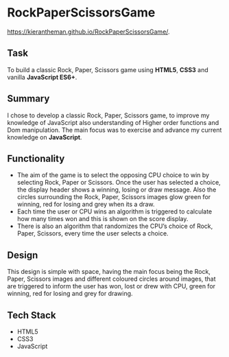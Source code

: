 # RockPaperScissorsGame
https://kierantheman.github.io/RockPaperScissorsGame/.
## Task
To build a classic Rock, Paper, Scissors game using <b>HTML5</b>, <b>CSS3</b> and vanilla <b>JavaScript ES6+</b>.

## Summary
I chose to develop a classic Rock, Paper, Scissors game, to improve my knowledge of JavaScript also understanding of Higher order functions and Dom manipulation. The main focus was to exercise and advance my current knowledge on <b>JavaScript</b>.

## Functionality
<ul>
    <li>The aim of the game is to select the opposing CPU choice to win by selecting Rock, Paper or Scissors. Once the user has selected a choice, the display header shows a winning, losing or draw message.  Also the circles surrounding the Rock, Paper, Scissors images glow green for winning, red for losing and grey when its a draw.</li>

   <li>Each time the user or CPU wins an algorithm is triggered to calculate how many times won and this is shown on the score display.</li>

   <li>There is also an algorithm that randomizes the CPU’s choice of Rock, Paper, Scissors, every time the user selects a choice.</li>
</ul>

## Design
This design is simple with space, having the main focus being the Rock, Paper, Scissors images and different coloured circles around images, that are triggered to inform the user has won, lost or drew with CPU,  green for winning, red for losing and grey for drawing.

## Tech Stack
<ul>
    <li>HTML5</li>
    <li>CSS3</li>
    <li>JavaScript</li>

